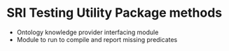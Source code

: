# SRI Testing Utility Package methods

- Ontology knowledge provider interfacing module
- Module to run to compile and report missing predicates
